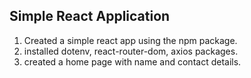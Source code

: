 ## Simple React Application


1. Created a simple react app using the npm package.
2. installed dotenv, react-router-dom, axios packages.
3. created a home page with name and contact details.
   
